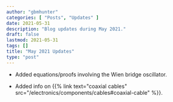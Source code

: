 ```yaml
---
author: "gbmhunter"
categories: [ "Posts", "Updates" ]
date: 2021-05-31
description: "Blog updates during May 2021."
draft: false
lastmod: 2021-05-31
tags: []
title: "May 2021 Updates"
type: "post"
---
```


* Added equations/proofs involving the Wien bridge oscillator.

* Added info on {{% link text="coaxial cables" src="/electronics/components/cables#coaxial-cable" %}}.